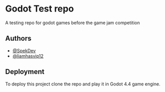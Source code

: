 
# Godot Test repo

A testing repo for godot games before the game jam competition


## Authors

- [@SpekDev](https://www.github.com/SpekDev)
- [@liamhasvip12](https://www.github.com/liamhasvip12)


## Deployment

To deploy this project clone the repo and play it in Godot 4.4 game engine.
